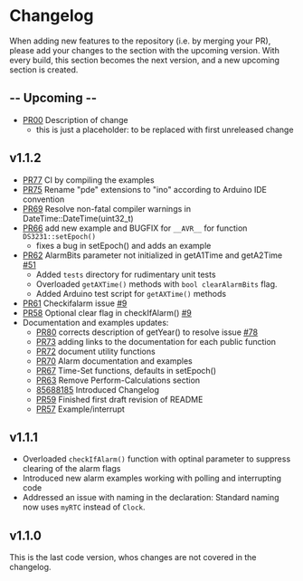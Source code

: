 # Changelog

When adding new features to the repository (i.e. by merging your PR), please add your changes to the section with the upcoming version. With every build, this section becomes the next version, and a new upcoming section is created.

## -- Upcoming --

- [PR00](https://github.com/NorthernWidget/DS3231/pull/00) Description of change
    * this is just a placeholder: to be replaced with first unreleased change


## v1.1.2

- [PR77](https://github.com/NorthernWidget/DS3231/pull/77) CI by compiling the examples
- [PR75](https://github.com/NorthernWidget/DS3231/pull/75) Rename "pde" extensions to "ino" according to Arduino IDE convention
- [PR69](https://github.com/NorthernWidget/DS3231/pull/69) Resolve non-fatal compiler warnings in DateTime::DateTime(uint32_t)
- [PR66](https://github.com/NorthernWidget/DS3231/pull/66) add new example and BUGFIX for `__AVR__` for function `DS3231::setEpoch()`
    * fixes a bug in setEpoch() and adds an example
- [PR62](https://github.com/NorthernWidget/DS3231/pull/62) AlarmBits parameter not initialized in getA1Time and getA2Time [#51](https://github.com/NorthernWidget/DS3231/issues/51)
    * Added `tests` directory for rudimentary unit tests
    * Overloaded `getAXTime()` methods with `bool clearAlarmBits` flag.
    * Added Arduino test script for `getAXTime()` methods
- [PR61](https://github.com/NorthernWidget/DS3231/pull/61) Checkifalarm issue [#9](https://github.com/NorthernWidget/DS3231/issues/9)
- [PR58](https://github.com/NorthernWidget/DS3231/pull/58) Optional clear flag in checkIfAlarm() [#9](https://github.com/NorthernWidget/DS3231/issues/9)
- Documentation and examples updates:
    * [PR80](https://github.com/NorthernWidget/DS3231/pull/80) corrects description of getYear() to resolve issue [#78](https://github.com/NorthernWidget/DS3231/issues/78)
    * [PR73](https://github.com/NorthernWidget/DS3231/pull/73) adding links to the documentation for each public function
    * [PR72](https://github.com/NorthernWidget/DS3231/pull/72) document utility functions
    * [PR70](https://github.com/NorthernWidget/DS3231/pull/70) Alarm documentation and examples
    * [PR67](https://github.com/NorthernWidget/DS3231/pull/67) Time-Set functions, defaults in setEpoch()
    * [PR63](https://github.com/NorthernWidget/DS3231/pull/63) Remove Perform-Calculations section
    * [85688185](https://github.com/NorthernWidget/DS3231/commit/8568818513d8d9912e5f9d6a3810b0b4793eb2e2) Introduced Changelog
    * [PR59](https://github.com/NorthernWidget/DS3231/pull/59) Finished first draft revision of README
    * [PR57](https://github.com/NorthernWidget/DS3231/pull/57) Example/interrupt

## v1.1.1
- Overloaded `checkIfAlarm()` function with optinal parameter to suppress clearing of the alarm flags
- Introduced new alarm examples working with polling and interrupting code
- Addressed an issue with naming in the declaration: Standard naming now uses `myRTC` instead of `Clock`.


## v1.1.0
This is the last code version, whos changes are not covered in the changelog.
